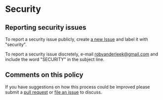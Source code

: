 # Security

## Reporting security issues

To report a security issue publicly, create [a new
Issue](https://github.com/robvanderleek/create-issue-branch/issues) and label
it with "security".

To report a security issue discretely, e-mail
[robvanderleek@gmail.com](mailto:robvanderleek@gmail.com) and include the word
"SECURITY" in the subject line.

## Comments on this policy

If you have suggestions on how this process could be improved please submit a
[pull request](https://github.com/robvanderleek/creae-issue-branch) or [file an
issue](https://github.com/robvanderleek/create-issue-branch/issues/new) to
discuss.
